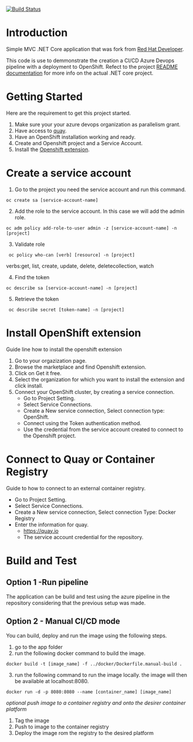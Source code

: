 [![Build Status](https://dev.azure.com/redhat-demo/demo-stm/_apis/build/status/demo-stm?branchName=main)](https://dev.azure.com/redhat-demo/demo-stm/_build/latest?definitionId=1&branchName=main)

# Introduction 
Simple MVC .NET Core application that was fork from [Red Hat Developer](https://github.com/redhat-developer/s2i-dotnetcore-ex). 

This code is use to demmonstrate the creation a CI/CD Azure Devops pipeline with a deployment to OpenShift. 
Refect to the project [README documentation](README.adoc) for more info on the actual .NET core project.

# Getting Started
Here are the requirement to get this project started.
1.	Make sure your your azure devops organization as parallelism grant.
2.	Have access to [quay](quay.io).
3.	Have an OpenShift installation working and ready.
4.  Create and Openshift project and a Service Account.
5.	Install the [Openshift extension](#Install-OpenShift-extension).


# Create a service account
1. Go to the project you need the service account and run this command.
```
oc create sa [service-account-name]
```

2. Add the role to the service account. In this case we will add the admin role.
```
oc adm policy add-role-to-user admin -z [service-account-name] -n [project]
```

3. Validate role
```
 oc policy who-can [verb] [resource] -n [project]
 ```
 verbs:get, list, create, update, delete, deletecollection, watch

 4. Find the token
 ```
 oc describe sa [service-account-name] -n [project]
 ```

5. Retrieve the token
```
 oc describe secret [token-name] -n [project]
```


# Install OpenShift extension
Guide line how to install the openshift extension
1.  Go to your orgazization page.
2.  Browse the marketplace and find Openshift extension.
3.  Click on Get it free.
4.  Select the organization for which you want to install the extension and click install.
5.  Connect your OpenShift cluster, by creating a service connection.
    * Go to Project Setting.
    * Select Service Connections.
    * Create a New service connection, Select connection type: OpenShift.
    * Connect using the Token authentication method.
    * Use the credential from the service account created to connect to the Openshift project.

# Connect to Quay or Container Registry
Guide to how to connect to an external container registry.

* Go to Project Setting.
* Select Service Connections.
* Create a New service connection, Select connection Type: Docker Registry
* Enter the information for quay.
    * https://quay.io
    * The service account credential for the repository.

# Build and Test

## Option 1  -Run pipeline
The application can be build and test using the azure pipeline in the repository considering that the previous setup was made.

## Option 2 - Manual CI/CD mode
You can build, deploy and run the image  using the following steps.

1. go to the app folder
2. run the following docker command to build the image.
```
docker build -t [image_name] -f ../docker/Dockerfile.manual-build .
```
3. run the following command to run the image locally. the image will then be available at localhost:8080.
```
docker run -d -p 8080:8080 --name [container_name] [image_name]
```
*optional push image to a container registry and onto the desirer container platform* 

1. Tag the image
2. Push to image to the container registry
3. Deploy the image rom the registry to the desired platform
